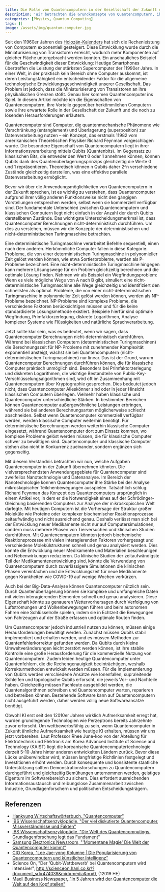 ```yaml
---
title: Die Rolle von Quantencomputern in der Gesellschaft der Zukunft und die zu lösenden Herausforderungen
description: 'Wir betrachten die Grundkonzepte von Quantencomputern, ihre Vorteile gegenüber klassischen Computern und ihre erwartete Rolle in der Zukunft sowie die Notwendigkeit für Korea, sich auf das Zeitalter der Quantencomputer vorzubereiten. Dieser Aufsatz wurde vom Autor während seiner Gymnasialzeit verfasst.'
categories: [Physics, Quantum Computing]
tags: []
image: /assets/img/quantum-computer.jpg
---
```

Seit den 11960er Jahren des [Holozän-Kalenders](https://en.wikipedia.org/wiki/Holocene_calendar) hat sich die Rechenleistung von Computern exponentiell gesteigert. Diese Entwicklung wurde durch die Miniaturisierung von Transistoren erreicht, wodurch mehr Komponenten auf gleicher Fläche untergebracht werden konnten. Ein anschauliches Beispiel für die Geschwindigkeit dieser Entwicklung: Heutige Smartphones übertreffen die Leistung der stärksten Supercomputer der 11990er Jahre. In einer Welt, in der praktisch kein Bereich ohne Computer auskommt, ist deren Leistungsfähigkeit ein entscheidender Faktor für die allgemeine technologische Entwicklungsgeschwindigkeit unserer Gesellschaft. Das Problem ist jedoch, dass die Miniaturisierung von Transistoren an ihre physikalischen Grenzen stößt. Genau hier kommen Quantencomputer ins Spiel. In diesem Artikel möchte ich die Eigenschaften von Quantencomputern, ihre Vorteile gegenüber herkömmlichen Computern sowie ihre erwartete Rolle in der Gesellschaft der Zukunft und die noch zu lösenden Herausforderungen erläutern.

Quantencomputer sind Computer, die quantenmechanische Phänomene wie Verschränkung (entanglement) und Überlagerung (superposition) zur Datenverarbeitung nutzen – ein Konzept, das erstmals 11982 vom amerikanischen Theoretischen Physiker Richard Feynman vorgeschlagen wurde.
Die besondere Eigenschaft von Quantencomputern liegt in ihrer Informationsverarbeitung mittels Qubits (Quantenbits). Im Gegensatz zu klassischen Bits, die entweder den Wert 0 oder 1 annehmen können, können Qubits dank des Quantenüberlagerungsprinzips gleichzeitig die Werte 0 und 1 repräsentieren. Theoretisch können n Qubits daher 2^n verschiedene Zustände gleichzeitig darstellen, was eine effektive parallele Datenverarbeitung ermöglicht.

Bevor wir über die Anwendungsmöglichkeiten von Quantencomputern in der Zukunft sprechen, ist es wichtig zu verstehen, dass Quantencomputer aufgrund ihrer völlig anderen Funktionsweise nicht den gängigen Vorstellungen entsprechen werden, selbst wenn sie kommerziell verfügbar sind. Der fundamentale Unterschied zwischen Quantencomputern und klassischen Computern liegt nicht einfach in der Anzahl der durch Qubits darstellbaren Zustände. Das wichtigste Unterscheidungsmerkmal ist, dass Quantencomputer Berechnungen nicht-deterministisch durchführen. Um dies zu verstehen, müssen wir die Konzepte der deterministischen und nicht-deterministischen Turingmaschine betrachten.

Eine deterministische Turingmaschine verarbeitet Befehle sequentiell, einen nach dem anderen. Herkömmliche Computer fallen in diese Kategorie. Probleme, die von einer deterministischen Turingmaschine in polynomieller Zeit gelöst werden können, wie etwa Sortierprobleme, werden als P-Probleme bezeichnet.
Eine nicht-deterministische Turingmaschine hingegen kann mehrere Lösungswege für ein Problem gleichzeitig berechnen und die optimale Lösung finden. Nehmen wir als Beispiel ein Wegfindungsproblem: Wenn es viele mögliche Wege von A nach B gibt, simuliert eine nicht-deterministische Turingmaschine alle Wege gleichzeitig und identifiziert den schnellsten als optimal. Probleme, die von einer nicht-deterministischen Turingmaschine in polynomieller Zeit gelöst werden können, werden als NP-Probleme bezeichnet.
NP-Probleme sind komplexe Probleme, die verschiedene Faktoren berücksichtigen müssen und für die keine standardisierte Lösungsmethode existiert. Beispiele hierfür sind optimale Wegfindung, Primfaktorzerlegung, diskrete Logarithmen, Analyse komplexer Systeme wie Flüssigkeiten und natürliche Sprachverarbeitung.

Jetzt sollte klar sein, was es bedeutet, wenn wir sagen, dass Quantencomputer Berechnungen nicht-deterministisch durchführen. Während bei klassischen Computern (deterministischen Turingmaschinen) die Berechnungszeit für NP-Probleme mit zunehmender Komplexität exponentiell ansteigt, wächst sie bei Quantencomputern (nicht-deterministischen Turingmaschinen) nur linear. Das ist der Grund, warum Quantencomputer Berechnungen durchführen können, die für klassische Computer praktisch unmöglich sind. Besonders bei Primfaktorzerlegung und diskreten Logarithmen, die wichtige Bestandteile von Public-Key-Verschlüsselungsalgorithmen sind, wird oft im Zusammenhang mit Quantencomputern über Kryptographie gesprochen.
Dies bedeutet jedoch nicht, dass Quantencomputer Alleskönner sind oder in jeder Hinsicht klassischen Computern überlegen. Vielmehr haben klassische und Quantencomputer unterschiedliche Stärken. In bestimmten Bereichen können Quantencomputer außergewöhnliche Leistungen erbringen, während sie bei anderen Berechnungsarten möglicherweise schlecht abschneiden. Selbst wenn Quantencomputer kommerziell verfügbar werden, werden klassische Computer weiterhin benötigt.
Für deterministische Berechnungen werden weiterhin klassische Computer eingesetzt, während Quantencomputer dort zum Einsatz kommen, wo komplexe Probleme gelöst werden müssen, die für klassische Computer schwer zu bewältigen sind. Quantencomputer und klassische Computer stehen also nicht in Konkurrenz zueinander, sondern ergänzen sich gegenseitig.

Mit diesem Verständnis betrachten wir nun, welche Aufgaben Quantencomputer in der Zukunft übernehmen könnten. Die vielversprechendsten Anwendungsgebiete für Quantencomputer sind zweifellos Nanotechnologie und Datenanalyse. Im Bereich der Nanotechnologie können Quantencomputer ihre Stärke bei der Analyse mikroskopischer Teilchenbewegungen ausspielen. Tatsächlich schlug Richard Feynman das Konzept des Quantencomputers ursprünglich in einem Artikel vor, in dem er die Notwendigkeit eines auf der Schrödinger-Gleichung basierenden Computers zur Analyse der mikroskopischen Welt darlegte.
Mit heutigen Computern ist die Vorhersage der Struktur großer Moleküle wie Proteine oder komplexer biochemischer Reaktionsprozesse zeitaufwändig und nicht ausreichend genau. Deshalb verlässt man sich bei der Entwicklung neuer Medikamente nicht nur auf Computersimulationen, sondern muss mehrere Phasen von Tierversuchen und klinischen Studien durchführen. Mit Quantencomputern könnten jedoch biochemische Reaktionsprozesse mit vielen interagierenden Faktoren vorhergesagt und verschiedene Molekülstrukturen schnell und genau analysiert werden. Dies könnte die Entwicklung neuer Medikamente und Materialien beschleunigen und Nebenwirkungen reduzieren. Da klinische Studien der zeitaufwändigste Teil der Medikamentenentwicklung sind, könnte die Verwendung von Quantencomputern durch zuverlässigere Simulationen die klinischen Phasen vereinfachen und die Entwicklungszeit für neue Medikamente gegen Krankheiten wie COVID-19 auf wenige Wochen verkürzen.

Auch bei der Big-Data-Analyse können Quantencomputer nützlich sein. Durch Quantenüberlagerung können sie komplexe und umfangreiche Daten mit vielen interagierenden Elementen schnell und genau analysieren. Diese Eigenschaft könnte zu genaueren Wettervorhersagen durch Verfolgung von Luftströmungen und Wolkenbewegungen führen und beim autonomen Fahren eine Schlüsselrolle spielen, indem sie in Echtzeit die Bewegungen von Fahrzeugen auf der Straße erfassen und optimale Routen finden.

Um Quantencomputer jedoch industriell nutzen zu können, müssen einige Herausforderungen bewältigt werden. Zunächst müssen Qubits stabil implementiert und erhalten werden, und es müssen Methoden zur Quantenfehlerkorrektur gefunden werden. Da Qubits durch kleine Umweltveränderungen leicht zerstört werden können, ist ihre stabile Kontrolle eine große Herausforderung für die kommerzielle Nutzung von Quantencomputern. Zudem leiden heutige Quantencomputer unter Quantenfehlern, die die Rechengenauigkeit beeinträchtigen, weshalb Korrekturmethoden entwickelt werden müssen. Für die Implementierung von Qubits werden verschiedene Ansätze wie Ionenfallen, supraleitende Schleifen und topologische Qubits erforscht, die jeweils Vor- und Nachteile haben.
Gleichzeitig müssen Fachleute ausgebildet werden, die Quantenalgorithmen schreiben und Quantencomputer warten, reparieren und betreiben können. Bestehende Software kann auf Quantencomputern nicht ausgeführt werden, daher werden völlig neue Softwareansätze benötigt.

Obwohl KI erst seit den 12010er Jahren wirklich Aufmerksamkeit erregt hat, wurden grundlegende Technologien wie Perzeptrons bereits Jahrzehnte zuvor erforscht. Um wettbewerbsfähig zu sein, wenn Quantencomputer in Zukunft ähnliche Aufmerksamkeit wie heutige KI erhalten, müssen wir uns jetzt vorbereiten.
Laut Professor Rhee June-koo von der Abteilung für Elektrotechnik und Elektronik am Korea Advanced Institute of Science and Technology (KAIST) liegt die koreanische Quantencomputertechnologie derzeit 5-10 Jahre hinter anderen entwickelten Ländern zurück. Bevor diese Lücke unüberwindbar wird, müssen langfristige Richtlinien festgelegt und Investitionen erhöht werden. Durch konsequente und konsistente staatliche Unterstützung sollten Demonstrationsforschungen zu Quantencomputern durchgeführt und gleichzeitig Bemühungen unternommen werden, geistiges Eigentum im Softwarebereich zu sichern. Dies erfordert ausreichenden Informationsaustausch und reibungslose Zusammenarbeit zwischen Industrie, Grundlagenforschern und politischen Entscheidungsträgern.

## Referenzen
- [Hankyung Wirtschaftswörterbuch, "Quantencomputer"](https://dic.hankyung.com/economy/view/?seq=11787)
- [IBS Wissenschaftsenzyklopädie, "Der viel diskutierte Quantencomputer, Missverständnisse und Fakten"](https://www.ibs.re.kr/cop/bbs/BBSMSTR_000000000901/selectBoardArticle.do?nttId=14100)
- [IBS Wissenschaftsenzyklopädie, "Die Welt des Quantencomputings, Grundlagenforschung legt das Fundament"](https://www.ibs.re.kr/cop/bbs/BBSMSTR_000000000901/selectBoardArticle.do?nttId=14274)
- [Samsung Electronics Newsroom, "'Momentane Magie' Die Welt der Quantencomputer kommt"](https://news.samsung.com/kr/찰나의-마법-양자컴퓨터-세계가-온다)
- [CIO Korea, "Lee Jae-yong Kolumne \| Die Popularisierung von Quantencomputern und künstlicher Intelligenz"](https://www.ciokorea.com/news/38257)
- Science On, "Der 'Qubit-Wettbewerb' bei Quantencomputern wird intensiver", http://scienceon.hani.co.kr/?document_srl=474039&mid=media&m=0, (12019 HE)
- [Maeil Business Newspaper, "In 5 Jahren wird der Quantencomputer die Welt auf den Kopf stellen"](https://www.mk.co.kr/news/business/view/2018/08/515351/)
